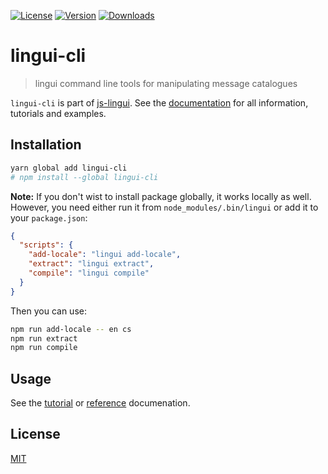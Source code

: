 [![License][Badge-License]][License]
[![Version][Badge-Version]][Package]
[![Downloads][Badge-Downloads]][Package]

# lingui-cli

> lingui command line tools for manipulating message catalogues

`lingui-cli` is part of [js-lingui][jsLingui]. See the [documentation][Documentation] for all information, tutorials and examples.

## Installation

```bash
yarn global add lingui-cli
# npm install --global lingui-cli
```

**Note:** If you don't wist to install package globally, it works locally
as well. However, you need either run it from `node_modules/.bin/lingui` or
add it to your `package.json`:

```json
{
  "scripts": {
    "add-locale": "lingui add-locale",
    "extract": "lingui extract",
    "compile": "lingui compile"
  }
}
```

Then you can use:

```bash
npm run add-locale -- en cs
npm run extract
npm run compile
```

## Usage

See the [tutorial][Tutorial] or [reference][Reference] documenation.

## License

[MIT][License]

[License]: https://github.com/lingui/js-lingui/blob/master/LICENSE.md
[jsLingui]: https://github.com/lingui/js-lingui
[Documentation]: https://lingui.gitbooks.io/js/
[Tutorial]: https://lingui.gitbooks.io/js/tutorials/cli.html
[Reference]: https://lingui.gitbooks.io/js/ref/cli.html
[Package]: https://www.npmjs.com/package/lingui-cli
[Badge-Downloads]: https://img.shields.io/npm/dw/lingui-cli.svg
[Badge-Version]: https://img.shields.io/npm/v/lingui-cli.svg 
[Badge-License]: https://img.shields.io/npm/l/lingui-cli.svg
